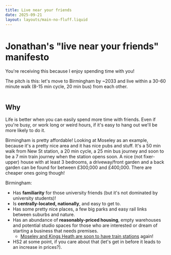 ```yaml
---
title: Live near your friends
date: 2025-09-21
layout: layouts/main-no-fluff.liquid
---
```

<style>
:root {
  font-size: 1.2rem;
}
#content {
  max-width: 800px;
}
h1, h2, h3, h4 {
  margin-top: 2.25rem;
}
</style>

# Jonathan's "live near your friends" manifesto

You're receiving this because I enjoy spending time with you!

The pitch is this: let's move to Birmingham by ~2033 and live within a 30-60 minute walk (8-15 min cycle, 20 min bus) from each other.

## Why

Life is better when you can easily spend more time with friends.
Even if you're busy, or work long or weird hours, if it's easy to hang out we'll be more likely to do it.

Birmingham is pretty affordable!
Looking at Moseley as an example, because it's a pretty nice area and it has nice pubs and stuff.
It's a 50 min walk from New St station, a 20 min cycle, a 25 min bus journey and soon to be a 7 min train journey when the station opens soon.
A nice (not fixer-upper) house with at least 3 bedrooms, a driveway/front garden and a back garden can be found for between £300,000 and £400,000.
There are cheaper ones going though!

Birmingham:

- Has **familiarity** for those university friends (but it's not dominated by university students)!
- Is **centrally-located, nationally**, and easy to get to.
- Has some pretty nice places, a few big parks and easy rail links between suburbs and nature.
- Has an abundance of **reasonably-priced housing**, empty warehouses and potential studio spaces for those who are interested or dream of starting a business that needs premises.
  - [Moseley and Kings Heath are soon to have train stations](https://www.tfwm.org.uk/plan-your-journey/major-roadworks-and-events/camp-hill-line-railway-stations/) again!
- HS2 at some point, if you care about that (let's get in before it leads to an increase in prices?).